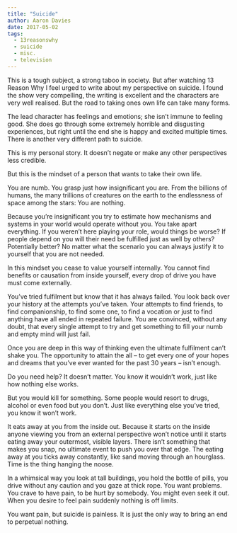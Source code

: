 ```yaml
---
title: "Suicide"
author: Aaron Davies
date: 2017-05-02
tags:
  - 13reasonswhy
  - suicide
  - misc.
  - television
---
```


This is a tough subject, a strong taboo in society. But after watching 13 Reason Why I feel urged to write about my perspective on suicide. I found the show very compelling, the writing is excellent and the characters are very well realised. But the road to taking ones own life can take many forms.

The lead character has feelings and emotions; she isn’t immune to feeling good. She does go through some extremely horrible and disgusting experiences, but right until the end she is happy and excited multiple times. There is another very different path to suicide.

This is my personal story. It doesn’t negate or make any other perspectives less credible.

But this is the mindset of a person that wants to take their own life.

You are numb. You grasp just how insignificant you are. From the billions of humans, the many trillions of creatures on the earth to the endlessness of space among the stars: You are nothing.

Because you’re insignificant you try to estimate how mechanisms and systems in your world would operate without you. You take apart everything. If you weren’t here playing your role, would things be worse? If people depend on you will their need be fulfilled just as well by others? Potentially better? No matter what the scenario you can always justify it to yourself that you are not needed.

In this mindset you cease to value yourself internally. You cannot find benefits or causation from inside yourself, every drop of drive you have must come externally.

You’ve tried fulfilment but know that it has always failed. You look back over your history at the attempts you’ve taken. Your attempts to find friends, to find companionship, to find some one, to find a vocation or just to find anything have all ended in repeated failure. You are convinced, without any doubt, that every single attempt to try and get something to fill your numb and empty mind will just fail.

Once you are deep in this way of thinking even the ultimate fulfilment can’t shake you. The opportunity to attain the all – to get every one of your hopes and dreams that you’ve ever wanted for the past 30 years – isn’t enough.

Do you need help? It doesn’t matter. You know it wouldn’t work, just like how nothing else works.

But you would kill for something. Some people would resort to drugs, alcohol or even food but you don’t. Just like everything else you’ve tried, you know it won’t work.

It eats away at you from the inside out. Because it starts on the inside anyone viewing you from an external perspective won’t notice until it starts eating away your outermost, visible layers. There isn’t something that makes you snap, no ultimate event to push you over that edge. The eating away at you ticks away constantly, like sand moving through an hourglass. Time is the thing hanging the noose.

In a whimsical way you look at tall buildings, you hold the bottle of pills, you drive without any caution and you gaze at thick rope. You want problems. You crave to have pain, to be hurt by somebody. You might even seek it out. When you desire to feel pain suddenly nothing is off limits.

You want pain, but suicide is painless. It is just the only way to bring an end to perpetual nothing.

